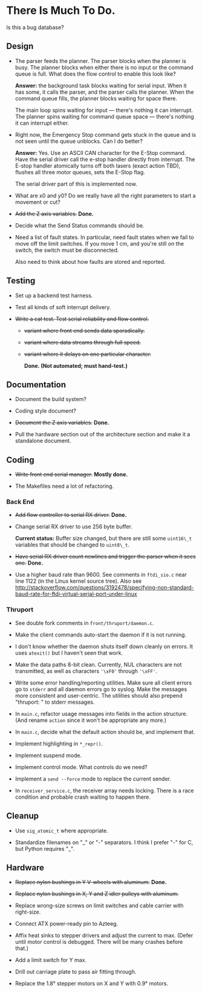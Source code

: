 # There Is Much To Do.

Is this a bug database?


## Design


* The parser feeds the planner.  The parser blocks when the planner is
  busy.  The planner blocks when either there is no input or the
  command queue is full.  What does the flow control to enable this
  look like?

  **Answer:** the background task blocks waiting for serial input.
  When it has some, it calls the parser, and the parser calls the
  planner.  When the command queue fills, the planner blocks waiting
  for space there.

  The main loop spins waiting for input &mdash; there's nothing it can
  interrupt.  The planner spins waiting for command queue space
  &mdash; there's nothing it can interrupt either.


* Right now, the Emergency Stop command gets stuck in the queue and is
  not seen until the queue unblocks.  Can I do better?

  **Answer:** Yes.  Use an ASCII CAN character for the E-Stop command.
  Have the serial driver call the e-stop handler directly from
  interrupt.  The E-stop handler atomically turns off both lasers
  (exact action TBD), flushes all three motor queues, sets the E-Stop
  flag.

  The serial driver part of this is implemented now.


* What are x0 and y0?  Do we really have all the right parameters to
  start a movement or cut?


* <strike>Add the Z axis variables.</strike> **Done.**


* Decide what the Send Status commands should be.


* Need a list of fault  states.  In particular, need fault states when
  we  fail to move  off the  limit switches.   If you  move 1  cm, and
  you're still on the switch, the switch must be disconnected.

  Also need to think about how faults are stored and reported.


## Testing

+ Set up a backend test harness.

* Test all kinds of soft interrupt delivery.

+ <strike>Write a cat test.  Test serial reliability and flow control.

  - variant where front end sends data sporadically.
  - variant where data streams through full speed.
  - variant where it delays on one particular character.

    </strike>  **Done.  (Not automated; must hand-test.)**

## Documentation

* Document the build system?

* Coding style document?

* <strike>Document the Z axis variables.</strike>  **Done.**

* Pull the hardware section out of the architecture section and make
  it a standalone document.

## Coding

* <strike>Write front end serial manager.</strike> **Mostly done.**

* The Makefiles need a lot of refactoring.


### Back End

* <strike>Add flow controller to serial RX driver.</strike> **Done.**

* Change serial RX driver to use 256 byte buffer.

    **Current status:** Buffer size changed, but there are still some `uint16\_t` variables that should be changed to `uint8\_t`.

* <strike>Have serial RX driver count newlines and trigger the parser
  when it sees one.</strike> **Done.**

* Use a higher baud rate than 9600.  See comments in `ftdi_sio.c` near
  line 1122 (in the Linux kernel source tree).  Also see
  http://stackoverflow.com/questions/3192478/specifying-non-standard-baud-rate-for-ftdi-virtual-serial-port-under-linux


### Thruport

* See double fork comments in `front/thruport/daemon.c`.

* Make the client commands auto-start the daemon if it is not running.

* I don't know whether the daemon shuts itself down cleanly on errors.
  It uses `atexit()` but I haven't seen that work.

* Make the data paths 8-bit clean.  Currently, NUL characters are not
  transmitted, as well as characters `'\xF0'` through `'\xFF'`.

* Write some error handling/reporting utilities.  Make sure all client
  errors go to `stderr` and all daemon errors go to syslog.  Make the
  messages more consistent and user-centric.  The utilities should also
  prepend "thruport: " to stderr messages.

* In `main.c`, refactor usage messages into fields in the action
  structure.  (And rename `action` since it won't be appropriate any
  more.)

* In `main.c`, decide what the default action should be, and implement
  that.

* Implement highlighting in `*_repr()`.

* Implement suspend mode.

* Implement control mode.  What controls do we need?

* Implement a `send --force` mode to replace the current sender.

* In `receiver_service.c`, the receiver array needs locking.  There is
  a race condition and probable crash waiting to happen there.

## Cleanup

* Use `sig_atomic_t` where appropriate.

* Standardize filenames on "\_" or "-" separators.  I think I prefer
  "-" for C, but Python requires "\_".


## Hardware

* <strike>Replace nylon bushings in Y V-wheels with aluminum.</strike>
    **Done.**

* <strike>Replace nylon bushings in X, Y and Z idler pulleys with
  aluminum.</strike>

* Replace wrong-size screws on limit switches and cable carrier with
  right-size.

* Connect ATX power-ready pin to Azteeg.

* Affix heat sinks to stepper drivers and adjust the current to max.
  (Defer until motor control is debugged.  There will be many crashes
  before that.)

* Add a limit switch for Y max.

* Drill out carriage plate to pass air fitting through.

* Replace the 1.8&deg; stepper motors on X and Y with 0.9&deg; motors.
